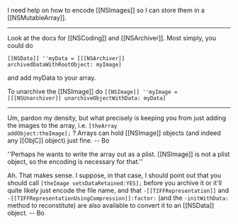 I need help on how to encode [[NSImages]] so I can store them in a [[NSMutableArray]].

----

Look at the docs for [[NSCoding]] and [[NSArchiver]]. Most simply, you could do 

<code>[[NSData]] ''myData = [[[NSArchiver]] archivedDataWithRootObject: myImage]</code> 

and add myData to your array. 

To unarchive the [[NSImage]] do <code>[[NSImage]] ''myImage = [[[NSUnarchiver]] unarchiveObjectWithData: myData]</code>

----

Um, pardon my density, but what precisely is keeping you from just adding the images to the array, i.e. <code>[theArray addObject:theImage];</code> ?  Arrays can hold [[NSImage]] objects (and indeed any [[ObjC]] object) just fine.  -- Bo

''Perhaps he wants to write the array out as a plist. [[NSImage]] is not a plist object, so the encoding is necessary for that.'' 

Ah.  That makes sense.  I suppose, in that case, I should point out that you should call <code>[theImage setsDataRetained:YES];</code> before you archive it or it'll quite likely just encode the file name, and that <code>-[[TIFFRepresentation]]</code> and <code>-[[TIFFRepresentationUsingCompression]]:factor:</code> (and the <code>-initWithData:</code> method to reconstitute) are also available to convert it to an [[NSData]] object.  -- Bo